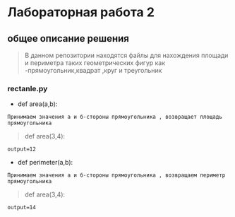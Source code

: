 # Лабораторная работа 2
## общее описание решения
> В данном репозитории находятся файлы для нахождения площади и периметра таких геометрических фигур как -прямоугольник,квадрат ,круг и треугольник
### rectanle.py
- def area(a,b):
```
Принимаем значения а и б-стороны прямоугольника , возвращает площадь прямоугольника
```
> def area(3,4):
```
output=12
```
- def perimeter(a,b):
```
Принимаем значения а и б-стороны прямоугольника , возвращаем периметр прямоугольника
```
>def area(3,4):
```
output=14
```
